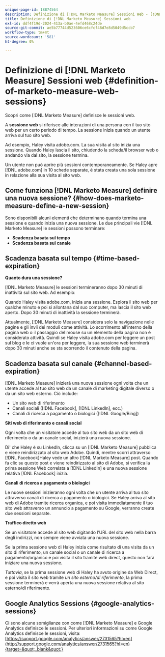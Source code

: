 ```yaml
---
unique-page-id: 18874564
description: Definizione di [!DNL Marketo Measure] Sessioni Web - [!DNL Marketo Measure] - Documentazione del prodotto
title: Definizione di [!DNL Marketo Measure] Sessioni web
exl-id: ddf4f19d-2024-413a-b0ae-4efd468c24de
source-git-commit: ae5b77744d523606ce6cfcf48d7e8d5049d5ccb7
workflow-type: tm+mt
source-wordcount: '581'
ht-degree: 0%

---
```


# Definizione di [!DNL Marketo Measure] Sessioni web {#definition-of-marketo-measure-web-sessions}

Scopri come [!DNL Marketo Measure] definisce le sessioni web.

A **sessione web** si riferisce alle interazioni di una persona con il tuo sito web per un certo periodo di tempo. La sessione inizia quando un utente arriva sul tuo sito web.

Ad esempio, Haley visita adobe.com. La sua visita al sito inizia una sessione. Quando Haley lascia il sito, chiudendo la scheda/il browser web o andando via dal sito, la sessione termina.

Un utente non può aprire più sessioni contemporaneamente. Se Haley apre [!DNL adobe.com] in 10 schede separate, è stata creata una sola sessione in relazione alla sua visita al sito web.

## Come funziona [!DNL Marketo Measure] definire una nuova sessione? {#how-does-marketo-measure-define-a-new-session}

Sono disponibili alcuni elementi che determinano quando termina una sessione e quando inizia una nuova sessione. Le due principali vie [!DNL Marketo Measure] le sessioni possono terminare:

* **Scadenza basata sul tempo**
* **Scadenza basata sul canale**

## Scadenza basata sul tempo {#time-based-expiration}

**Quanto dura una sessione?**

[!DNL Marketo Measure] le sessioni termineranno dopo 30 minuti di inattività sul sito web. Ad esempio:

Quando Haley visita adobe.com, inizia una sessione. Esplora il sito web per qualche minuto e poi si allontana dal suo computer, ma lascia il sito web aperto. Dopo 30 minuti di inattività la sessione terminerà.

Attualmente, [!DNL Marketo Measure] considera solo la navigazione nelle pagine e gli invii dei moduli come attività. Lo scorrimento all’interno della pagina web o il passaggio del mouse su un elemento della pagina non è considerato attività. Quindi se Haley visita adobe.com per leggere un post sul blog e le ci vuole un&#39;ora per leggere, la sua sessione web terminerà dopo 30 minuti anche se sta scorrendo il contenuto della pagina.

## Scadenza basata sul canale {#channel-based-expiration}

[!DNL Marketo Measure] inizierà una nuova sessione ogni volta che un utente accede al tuo sito web da un canale di marketing digitale diverso o da un sito web esterno. Ciò include:

* Un sito web di riferimento
* Canali sociali ([!DNL Facebook], [!DNL LinkedIn], ecc.)
* Canali di ricerca a pagamento o biologici ([!DNL Google/Bing])

**Siti web di riferimento e canali social**

Ogni volta che un visitatore accede al tuo sito web da un sito web di riferimento o da un canale social, inizierà una nuova sessione.

Di&#39; che Haley è su LinkedIn, clicca su un [!DNL Marketo Measure] pubblica e viene reindirizzato al sito web Adobe. Quindi, mentre scorri attraverso [!DNL Facebook]Haley vede un altro [!DNL Marketo Measure] post. Quando fa clic su questo post e viene reindirizzato al sito di Adobe, si verifica la prima sessione Web correlata a [!DNL LinkedIn] e una nuova sessione relativa [!DNL Facebook] inizia.

**Canali di ricerca a pagamento o biologici**

Le nuove sessioni inizieranno ogni volta che un utente arriva al tuo sito attraverso canali di ricerca a pagamento o biologici. Se Haley arriva al sito web di Adobe tramite ricerca organica, e poi visita immediatamente il tuo sito web attraverso un annuncio a pagamento su Google, verranno create due sessioni separate.

**Traffico diretto web**

Se un visitatore accede al sito web digitando l’URL del sito web nella barra degli indirizzi, non sempre viene avviata una nuova sessione.

Se la prima sessione web di Haley inizia come risultato di una visita da un sito di riferimento, un canale social o un canale di ricerca a pagamento/organico e poi visita il sito tramite web direct, questo non farà iniziare una nuova sessione.

_Tuttavia_, se la prima sessione web di Haley ha avuto origine da Web Direct, e poi visita il sito web tramite _un sito esterno/di riferimento_, la prima sessione terminerà e verrà aperta una nuova sessione relativa al sito esterno/di riferimento.

## Google Analytics Sessions {#google-analytics-sessions}

Ci sono alcune somiglianze con come [!DNL Marketo Measure] e Google Analytics definisce le sessioni. Per ulteriori informazioni su come Google Analytics definisce le sessioni, visita: [https://support.google.com/analytics/answer/2731565?hl=en](http://support.google.com/analytics/answer/2731565?hl=en){target=&quot;_blank&quot;}
